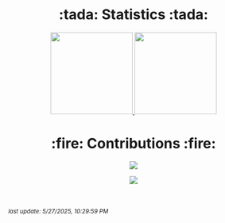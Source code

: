 <h1 align="center"> :tada: Statistics :tada: </h1>
<p align="center">
  <a href="https://github.com/AnthonyARJONA">
    <img src="https://github-readme-stats.vercel.app/api?username=AnthonyARJONA&show_icons=false&bg_color=0d1117&text_color=ededed&border_color=5a5a5a" height="165">
  </a>
  <a href="https://github.com/AnthonyARJONA">
    <img src="https://github-readme-stats.vercel.app/api/top-langs/?username=AnthonyARJONA&layout=compact&bg_color=0d1117&text_color=ededed&border_color=444"  height="165">
  </a>
</p>
<h1 align="center"> :fire: Contributions :fire: </h1>
<p align="center">
  <a href="https://github.com/AnthonyARJONA">
    <img src="http://github-readme-streak-stats.herokuapp.com?user=AnthonyARJONA&theme=react&background=0d1117&border=666">
  </a>  
</p>
<div align="center">
  <a href="https://github.com/AnthonyARJONA">
    <img src="https://shields-io-visitor-counter.herokuapp.com/badge?page=aHR0cHM6Ly9naXRodWIuY29tL0FudGhvbnlBUkpPTkEv&style=for-the-badge">
  </a>
</div>

<br><br>*<small>last update: 5/27/2025, 10:29:59 PM </small>*
